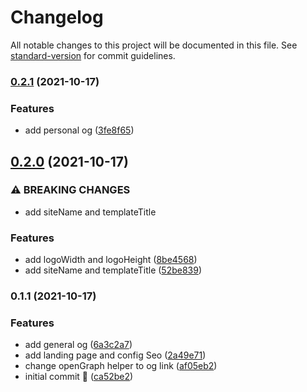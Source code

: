 # Changelog

All notable changes to this project will be documented in this file. See [standard-version](https://github.com/conventional-changelog/standard-version) for commit guidelines.

### [0.2.1](https://github.com/theodorusclarence/og/compare/v0.2.0...v0.2.1) (2021-10-17)


### Features

* add personal og ([3fe8f65](https://github.com/theodorusclarence/og/commit/3fe8f65fa3b11e4cdf2d8a679f9b21caec39ad17))

## [0.2.0](https://github.com/theodorusclarence/og/compare/v0.1.1...v0.2.0) (2021-10-17)


### ⚠ BREAKING CHANGES

* add siteName and templateTitle

### Features

* add logoWidth and logoHeight ([8be4568](https://github.com/theodorusclarence/og/commit/8be45687115d614f95ca18859dced2f76f572a56))
* add siteName and templateTitle ([52be839](https://github.com/theodorusclarence/og/commit/52be83968ae9c634fcd31e10afda6526b8ef2c1a))

### 0.1.1 (2021-10-17)


### Features

* add general og ([6a3c2a7](https://github.com/theodorusclarence/og/commit/6a3c2a71a76e9107da63ce80f4166381aaec4d34))
* add landing page and config Seo ([2a49e71](https://github.com/theodorusclarence/og/commit/2a49e7163293edb7611d0bd70647ecc9edc140c1))
* change openGraph helper to og link ([af05eb2](https://github.com/theodorusclarence/og/commit/af05eb2431137ff2a183cbaad575db758a922c6b))
* initial commit 🚀 ([ca52be2](https://github.com/theodorusclarence/og/commit/ca52be2954e3095587b439b2850dc58319827ad3))
